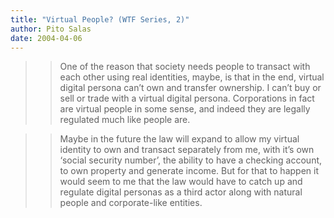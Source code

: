 ```yaml
---
title: "Virtual People? (WTF Series, 2)"
author: Pito Salas
date: 2004-04-06
---
```



>>

>> One of the reason that society needs people to transact with each other
using real identities, maybe, is that in the end, virtual digital persona
can’t own and transfer ownership. I can’t buy or sell or trade with a virtual
digital persona. Corporations in fact are virtual people in some sense, and
indeed they are legally regulated much like people are.  
>
>>

>> Maybe in the future the law will expand to allow my virtual identity to own
and transact separately from me, with it’s own ‘social security number’, the
ability to have a checking account, to own property and generate income. But
for that to happen it would seem to me that the law would have to catch up and
regulate digital personas as a third actor along with natural people and
corporate-like entities.


